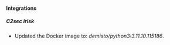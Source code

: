 
#### Integrations

##### C2sec irisk

- Updated the Docker image to: *demisto/python3:3.11.10.115186*.

